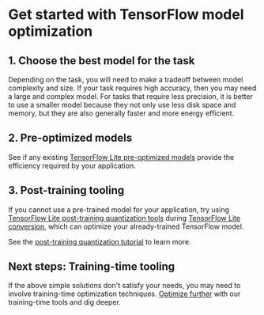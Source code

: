 # Get started with TensorFlow model optimization

## 1. Choose the best model for the task

Depending on the task, you will need to make a tradeoff between model complexity
and size. If your task requires high accuracy, then you may need a large and
complex model. For tasks that require less precision, it is better to use a
smaller model because they not only use less disk space and memory, but they are
also generally faster and more energy efficient.

## 2. Pre-optimized models

See if any existing
[TensorFlow Lite pre-optimized models](https://www.tensorflow.org/lite/models)
provide the efficiency required by your application.

## 3. Post-training tooling

If you cannot use a pre-trained model for your application, try using
[TensorFlow Lite post-training quantization tools](./quantization/index.md)
during [TensorFlow Lite conversion](https://www.tensorflow.org/lite/convert),
which can optimize your already-trained TensorFlow model.

See the
[post-training quantization tutorial](https://github.com/tensorflow/tensorflow/blob/master/tensorflow/lite/tutorials/post_training_quant.ipynb)
to learn more.

## Next steps: Training-time tooling

If the above simple solutions don't satisfy your needs, you may need to involve
training-time optimization techniques.
[Optimize further](optimize_further.md) with our training-time tools and dig
deeper.

